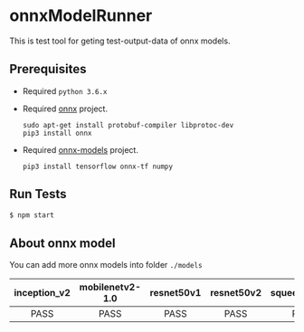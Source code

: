 # onnxModelRunner
This is test tool for geting test-output-data of onnx models.

## Prerequisites
* Required `python 3.6.x`
* Required [onnx](https://github.com/onnx/onnx) project.

	```
	sudo apt-get install protobuf-compiler libprotoc-dev
	pip3 install onnx
	```

* Required [onnx-models](https://github.com/onnx/models) project.

	```
	pip3 install tensorflow onnx-tf numpy
	```

## Run Tests

```sh
$ npm start
```

## About onnx model
You can add more onnx models into folder `./models`

|  inception_v2  |   mobilenetv2-1.0   |  resnet50v1  |  resnet50v2  |  squeezenet1.1  |
|      :---:     |        :---:        |     :---:    |     :---:    |      :---:      |
|      PASS      |        PASS         |     PASS     |     PASS     |      PASS       |
